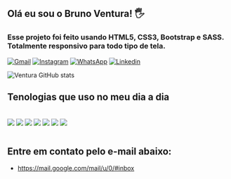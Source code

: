 ## Olá eu sou o Bruno Ventura! 🖐️

### Esse projeto foi feito usando HTML5, CSS3, Bootstrap e SASS. Totalmente responsivo para todo tipo de tela.

[![Gmail](https://img.shields.io/badge/Gmail-D14836?style=for-the-badge&logo=gmail&logoColor=white)](https://mail.google.com/mail/u/0/#inbox)
[![Instagram](https://img.shields.io/badge/Instagram-E4405F?style=for-the-badge&logo=instagram&logoColor=white)](https://www.instagram.com/)
[![WhatsApp](https://img.shields.io/badge/WhatsApp-25D366?style=for-the-badge&logo=whatsapp&logoColor=white)](https://api.whatsapp.com/send?phone=5533999943444&text=Ol%C3%A1%2C%20vamos%20conversar%20sobre%20programa%C3%A7%C3%A3o!)
[![Linkedin](https://img.shields.io/badge/LinkedIn-0077B5?style=for-the-badge&logo=linkedin&logoColor=white)](https://www.linkedin.com/feed/)

![Ventura GitHub stats](https://github-readme-stats.vercel.app/api?username=brunoventura123&show_icons=true&theme=dark)

## Tenologias que uso no meu dia a dia

<div style="display:inline-block"><br/>
<img align="center" alt"HTML5" src="https://img.shields.io/badge/HTML5-E34F26?style=for-the-badge&logo=html5&logoColor=white"/>
<img align="center" alt"HTML5" src="https://img.shields.io/badge/CSS3-1572B6?style=for-the-badge&logo=css3&logoColor=white"/>
<img align="center" alt"HTML5" src="https://img.shields.io/badge/Bootstrap-563D7C?style=for-the-badge&logo=bootstrap&logoColor=white"/>
<img align="center" alt"HTML5" src="https://img.shields.io/badge/Sass-CC6699?style=for-the-badge&logo=sass&logoColor=white"/>
<img align="center" alt"HTML5" src="https://img.shields.io/badge/JavaScript-F7DF1E?style=for-the-badge&logo=javascript&logoColor=black"/>
<img align="center" alt"HTML5" src="https://img.shields.io/badge/TypeScript-007ACC?style=for-the-badge&logo=typescript&logoColor=white"/>
<img align="center" alt"HTML5" src="https://img.shields.io/badge/React-20232A?style=for-the-badge&logo=react&logoColor=61DAFB"/>
</div><br/><br/>


## Entre em contato pelo e-mail abaixo:
- https://mail.google.com/mail/u/0/#inbox

